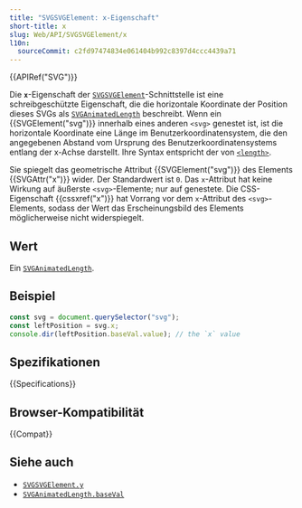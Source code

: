 ```yaml
---
title: "SVGSVGElement: x-Eigenschaft"
short-title: x
slug: Web/API/SVGSVGElement/x
l10n:
  sourceCommit: c2fd97474834e061404b992c8397d4ccc4439a71
---
```


{{APIRef("SVG")}}

Die **`x`**-Eigenschaft der [`SVGSVGElement`](/de/docs/Web/API/SVGSVGElement)-Schnittstelle ist eine schreibgeschützte Eigenschaft, die die horizontale Koordinate der Position dieses SVGs als [`SVGAnimatedLength`](/de/docs/Web/API/SVGAnimatedLength) beschreibt. Wenn ein {{SVGElement("svg")}} innerhalb eines anderen `<svg>` genestet ist, ist die horizontale Koordinate eine Länge im Benutzerkoordinatensystem, die den angegebenen Abstand vom Ursprung des Benutzerkoordinatensystems entlang der x-Achse darstellt. Ihre Syntax entspricht der von [`<length>`](/de/docs/Web/SVG/Guides/Content_type#length).

Sie spiegelt das geometrische Attribut {{SVGElement("svg")}} des Elements {{SVGAttr("x")}} wider. Der Standardwert ist `0`. Das `x`-Attribut hat keine Wirkung auf äußerste `<svg>`-Elemente; nur auf genestete. Die CSS-Eigenschaft {{cssxref("x")}} hat Vorrang vor dem `x`-Attribut des `<svg>`-Elements, sodass der Wert das Erscheinungsbild des Elements möglicherweise nicht widerspiegelt.

## Wert

Ein [`SVGAnimatedLength`](/de/docs/Web/API/SVGAnimatedLength).

## Beispiel

```js
const svg = document.querySelector("svg");
const leftPosition = svg.x;
console.dir(leftPosition.baseVal.value); // the `x` value
```

## Spezifikationen

{{Specifications}}

## Browser-Kompatibilität

{{Compat}}

## Siehe auch

- [`SVGSVGElement.y`](/de/docs/Web/API/SVGSVGElement/y)
- [`SVGAnimatedLength.baseVal`](/de/docs/Web/API/SVGAnimatedLength/baseVal)
